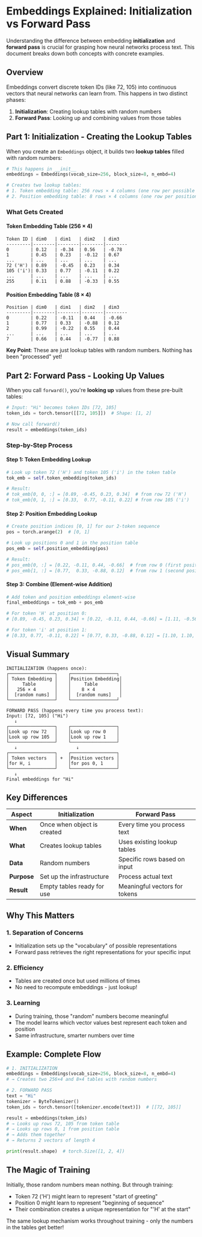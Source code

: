 # Embeddings Explained: Initialization vs Forward Pass

Understanding the difference between embedding **initialization** and **forward pass** is crucial for grasping how neural networks process text. This document breaks down both concepts with concrete examples.

## Overview

Embeddings convert discrete token IDs (like 72, 105) into continuous vectors that neural networks can learn from. This happens in two distinct phases:

1. **Initialization**: Creating lookup tables with random numbers
2. **Forward Pass**: Looking up and combining values from those tables

## Part 1: Initialization - Creating the Lookup Tables

When you create an `Embeddings` object, it builds two **lookup tables** filled with random numbers:

```python
# This happens in __init__
embeddings = Embeddings(vocab_size=256, block_size=8, n_embd=4)

# Creates two lookup tables:
# 1. Token embedding table: 256 rows × 4 columns (one row per possible byte)
# 2. Position embedding table: 8 rows × 4 columns (one row per position 0-7)
```

### What Gets Created

#### Token Embedding Table (256 × 4)
```
Token ID | dim0   | dim1   | dim2   | dim3
---------|--------|--------|--------|--------
0        | 0.12   | -0.34  | 0.56   | -0.78
1        | 0.45   | 0.23   | -0.12  | 0.67
...      | ...    | ...    | ...    | ...
72 ('H') | 0.89   | -0.45  | 0.23   | 0.34
105 ('i')| 0.33   | 0.77   | -0.11  | 0.22
...      | ...    | ...    | ...    | ...
255      | 0.11   | 0.88   | -0.33  | 0.55
```

#### Position Embedding Table (8 × 4)
```
Position | dim0   | dim1   | dim2   | dim3
---------|--------|--------|--------|--------
0        | 0.22   | -0.11  | 0.44   | -0.66
1        | 0.77   | 0.33   | -0.88  | 0.12
2        | 0.99   | -0.22  | 0.55   | 0.44
...      | ...    | ...    | ...    | ...
7        | 0.66   | 0.44   | -0.77  | 0.88
```

**Key Point**: These are just lookup tables with random numbers. Nothing has been "processed" yet!

## Part 2: Forward Pass - Looking Up Values

When you call `forward()`, you're **looking up** values from these pre-built tables:

```python
# Input: "Hi" becomes token IDs [72, 105]
token_ids = torch.tensor([[72, 105]])  # Shape: [1, 2]

# Now call forward()
result = embeddings(token_ids)
```

### Step-by-Step Process

#### Step 1: Token Embedding Lookup
```python
# Look up token 72 ('H') and token 105 ('i') in the token table
tok_emb = self.token_embedding(token_ids)

# Result: 
# tok_emb[0, 0, :] = [0.89, -0.45, 0.23, 0.34]  # from row 72 ('H')
# tok_emb[0, 1, :] = [0.33,  0.77, -0.11, 0.22] # from row 105 ('i')
```

#### Step 2: Position Embedding Lookup
```python
# Create position indices [0, 1] for our 2-token sequence
pos = torch.arange(2)  # [0, 1]

# Look up positions 0 and 1 in the position table
pos_emb = self.position_embedding(pos)

# Result:
# pos_emb[0, :] = [0.22, -0.11, 0.44, -0.66]  # from row 0 (first position)
# pos_emb[1, :] = [0.77,  0.33, -0.88, 0.12]  # from row 1 (second position)
```

#### Step 3: Combine (Element-wise Addition)
```python
# Add token and position embeddings element-wise
final_embeddings = tok_emb + pos_emb

# For token 'H' at position 0:
# [0.89, -0.45, 0.23, 0.34] + [0.22, -0.11, 0.44, -0.66] = [1.11, -0.56, 0.67, -0.32]

# For token 'i' at position 1:  
# [0.33, 0.77, -0.11, 0.22] + [0.77, 0.33, -0.88, 0.12] = [1.10, 1.10, -0.99, 0.34]
```

## Visual Summary

```
INITIALIZATION (happens once):
┌─────────────────┐    ┌─────────────────┐
│ Token Embedding │    │Position Embedding│
│     Table       │    │     Table        │
│   256 × 4       │    │    8 × 4         │
│  [random nums]  │    │  [random nums]   │
└─────────────────┘    └─────────────────┘

FORWARD PASS (happens every time you process text):
Input: [72, 105] ("Hi")
   ↓
┌─────────────────┐    ┌─────────────────┐
│Look up row 72   │    │Look up row 0    │
│Look up row 105  │    │Look up row 1    │
└─────────────────┘    └─────────────────┘
   ↓                      ↓
┌─────────────────┐    ┌─────────────────┐
│ Token vectors   │ +  │Position vectors │
│for H, i         │    │for pos 0, 1     │
└─────────────────┘    └─────────────────┘
   ↓
Final embeddings for "Hi"
```

## Key Differences

| Aspect | Initialization | Forward Pass |
|--------|---------------|--------------|
| **When** | Once when object is created | Every time you process text |
| **What** | Creates lookup tables | Uses existing lookup tables |
| **Data** | Random numbers | Specific rows based on input |
| **Purpose** | Set up the infrastructure | Process actual text |
| **Result** | Empty tables ready for use | Meaningful vectors for tokens |

## Why This Matters

### 1. **Separation of Concerns**
- Initialization sets up the "vocabulary" of possible representations
- Forward pass retrieves the right representations for your specific input

### 2. **Efficiency**
- Tables are created once but used millions of times
- No need to recompute embeddings - just lookup!

### 3. **Learning**
- During training, those "random" numbers become meaningful
- The model learns which vector values best represent each token and position
- Same infrastructure, smarter numbers over time

## Example: Complete Flow

```python
# 1. INITIALIZATION
embeddings = Embeddings(vocab_size=256, block_size=8, n_embd=4)
# → Creates two 256×4 and 8×4 tables with random numbers

# 2. FORWARD PASS
text = "Hi"
tokenizer = ByteTokenizer()
token_ids = torch.tensor([tokenizer.encode(text)])  # [[72, 105]]

result = embeddings(token_ids)
# → Looks up rows 72, 105 from token table
# → Looks up rows 0, 1 from position table  
# → Adds them together
# → Returns 2 vectors of length 4

print(result.shape)  # torch.Size([1, 2, 4])
```

## The Magic of Training

Initially, those random numbers mean nothing. But through training:

- Token 72 ('H') might learn to represent "start of greeting"
- Position 0 might learn to represent "beginning of sequence"
- Their combination creates a unique representation for "'H' at the start"

The same lookup mechanism works throughout training - only the numbers in the tables get better! 